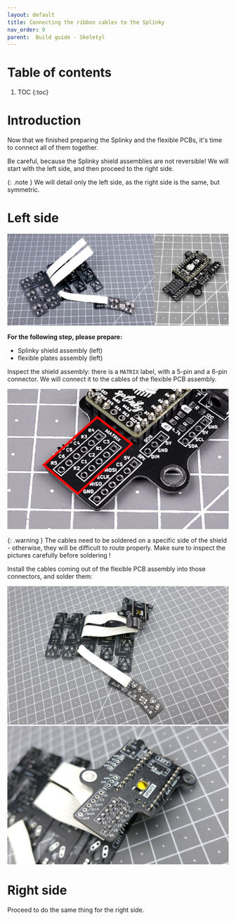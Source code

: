 ```yaml
---
layout: default
title: Connecting the ribbon cables to the Splinky
nav_order: 9
parent:  Build guide - Skeletyl
---
```


# Table of contents

1. TOC
{:toc}

# Introduction

Now that we finished preparing the Splinky and the flexible PCBs, it's time to connect all of them together. 

Be careful, because the Splinky shield assemblies are not reversible! We will start with the left side, and then proceed to the right side.

{: .note }
We will detail only the left side, as the right side is the same, but symmetric.

# Left side

![](../assets/pics/guides/cnano/33.jpg)

**For the following step, please prepare:**
- Splinky shield assembly (left)
- flexible plates assembly (left)

Inspect the shield assembly: there is a `MATRIX` label, with a 5-pin and a 6-pin connector. We will connect it to the cables of the flexible PCB assembly.

![](../assets/pics/guides/charybdis/45.jpg)

{: .warning }
The cables need to be soldered on a specific side of the shield - otherwise, they will be difficult to route properly. Make sure to inspect the pictures carefully before soldering !

Install the cables coming out of the flexible PCB assembly into those connectors, and solder them:

![](../assets/pics/guides/cnano/37.jpg)
![](../assets/pics/guides/cnano/38.jpg)


# Right side

Proceed to do the same thing for the right side.